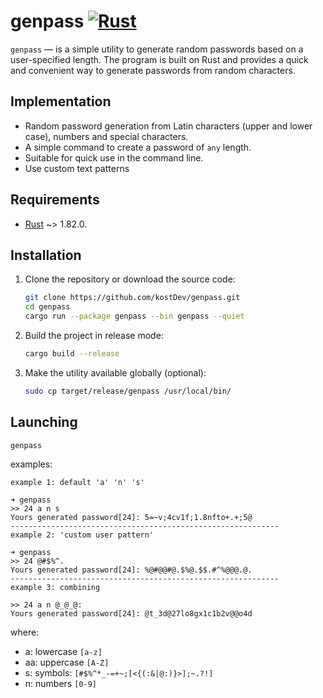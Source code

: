 # genpass [![Rust](https://github.com/kostDev/genpass/actions/workflows/rust.yml/badge.svg)](https://github.com/kostDev/genpass/actions/workflows/rust.yml)

`genpass` — is a simple utility to generate random passwords based on a user-specified length. The program is built on Rust and provides a quick and convenient way to generate passwords from random characters.

## Implementation

- Random password generation from Latin characters (upper and lower case), numbers and special characters.
- A simple command to create a password of `any` length.
- Suitable for quick use in the command line.
- Use custom text patterns

## Requirements

- [Rust](https://www.rust-lang.org/tools/install) ~> 1.82.0.

## Installation

1. Clone the repository or download the source code:

   ```bash
   git clone https://github.com/kostDev/genpass.git
   cd genpass
   cargo run --package genpass --bin genpass --quiet
    ```

2. Build the project in release mode:

    ```bash
    cargo build --release
    ```

3. Make the utility available globally (optional):

    ```bash 
   sudo cp target/release/genpass /usr/local/bin/
    ```
   
## Launching

```bash
genpass
```
examples:
```text
example 1: default 'a' 'n' 's'

➜ genpass
>> 24 a n s
Yours generated password[24]: 5=~v;4cv1f;1.8nfto+.+;5@
------------------------------------------------------------
example 2: 'custom user pattern'

➜ genpass
>> 24 @#$%^.
Yours generated password[24]: %@#@@#@.$%@.$$.#^%@@@.@.
------------------------------------------------------------
example 3: combining 

>> 24 a n @_@_@:
Yours generated password[24]: @t_3d@27lo8gx1c1b2v@@o4d
```

where:
- a: lowercase `[a-z]`
- aa: uppercase `[A-Z]`
- s: symbols: `[#$%^*_-=+~;[<{(:&|@:)}>];~.?!]`
- n: numbers `[0-9]`